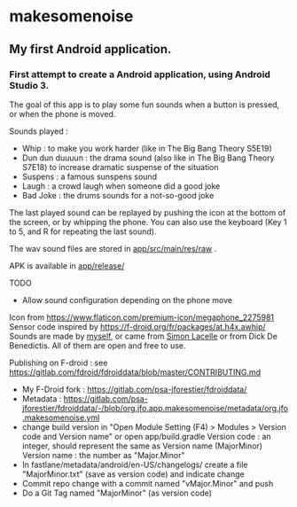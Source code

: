 
# makesomenoise
## My first Android application.

### First attempt to create a Android application, using Android Studio 3.

The goal of this app is to play some fun sounds when a button is pressed, or when the phone is moved.

Sounds played :
- Whip : to make you work harder (like in The Big Bang Theory S5E19)
- Dun dun duuuun : the drama sound (also like in The Big Bang Theory S7E18) to increase dramatic suspense of the situation
- Suspens : a famous sunspens sound 
- Laugh : a crowd laugh when someone did a good joke
- Bad Joke : the drums sounds for a not-so-good joke


The last played sound can be replayed by pushing the icon at the bottom of the screen, or by whipping the phone.
You can also use the keyboard (Key 1 to 5, and R for repeating the last sound).

The wav sound files are stored in [app/src/main/res/raw](./app/src/main/res/raw) .

APK is available in [app/release/](app/release/)

TODO
- Allow sound configuration depending on the phone move


Icon from https://www.flaticon.com/premium-icon/megaphone_2275981
Sensor code inspired by https://f-droid.org/fr/packages/at.h4x.awhip/
Sounds are made by [myself](https://freesound.org/people/JayRom01/), or came from [Simon Lacelle](https://freesound.org/people/Simon_Lacelle/) or from Dick De Benedictis. All of them are open and free to use.

Publishing on F-droid : see https://gitlab.com/fdroid/fdroiddata/blob/master/CONTRIBUTING.md
- My F-Droid fork : https://gitlab.com/psa-jforestier/fdroiddata/
- Metadata : https://gitlab.com/psa-jforestier/fdroiddata/-/blob/org.jfo.app.makesomenoise/metadata/org.jfo.makesomenoise.yml
- change build version in "Open Module Setting (F4) > Modules > Version code and Version name" or open app/build.gradle
  Version code : an integer, should represent the same as Version name (MajorMinor)
  Version name : the number as "Major.Minor"
- In fastlane/metadata/android/en-US/changelogs/ create a file "MajorMinor.txt" (save as version code) and indicate change
- Commit repo change with a commit named "vMajor.Minor" and push
- Do a Git Tag named "MajorMinor" (as version code)
